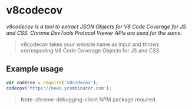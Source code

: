 # v8codecov

_v8codecov is a tool to extract JSON Objects for V8 Code Coverage for JS and CSS. Chrome DevTools Protocol Viewer APIs are used for the same._

> v8codecov takes your website name as input and throws correspoding V8 Code Coverage Objects for JS and CSS.

## Example usage
```javascript
var codecov = require('v8codecov');
codecov('https://news.ycombinator.com');
```

> Note: chrome-debugging-client NPM package required